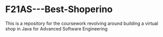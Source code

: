 # F21AS---Best-Shoperino
This is a repository for the coursework revolving around building a virtual shop in Java for Advanced Software Engineering

